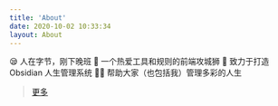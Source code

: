```yaml
---
title: 'About'
date: 2020-10-02 10:33:34
layout: About
---
```


😪 人在字节，刚下晚班
🐒 一个热爱工具和规则的前端攻城狮
🧠 致力于打造 Obsidian 人生管理系统
🤝🏻 帮助大家（也包括我）管理多彩的人生

> [更多](https://bento.me/leyang)
